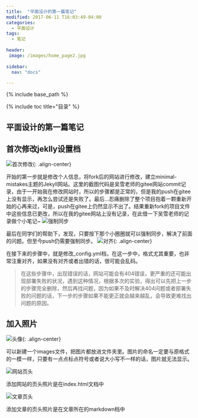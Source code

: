 ```yaml
---
title:  "平面设计的第一篇笔记"
modified: 2017-06-11 T16:03:49-04:00
categories: 
  - 平面设计
tags:
  - 笔记
  
header:
 image: /images/home_page2.jpg
 
sidebar:
  nav: "docs"
  
---
```


{% include base_path %}

{% include toc title="目录" %}


## 平面设计的第一篇笔记

## 首次修改jeklly设置档

![首次修改](https://gitee.com/lishanshan33/minimal-mistakes/raw/master/images/首次修改.PNG){: .align-center}

 开始的第一步就是修改个人信息，将fork后的网站进行修改，建立minimal-mistakes主题的Jekyll网站。这里的截图代码是吴雪老师的gitee网站commit记录，由于一开始我在修改网站时，所以的步骤都是正常的，但是我的push在gitee上没有显示，再怎么尝试还是失败了。最后...忍痛删除了整个项目抱着一颗重新开始的心再来过，可是，push在gitee上仍然显示不出了。结果重新fork的项目文件中这些信息已更改，所以在我的gitee网站上没有记录，在此借一下吴雪老师的记录做个小笔记~
![强制同步](https://gitee.com/lishanshan33/minimal-mistakes/raw/master/images/强制同步.PNG)

 最后在同学们的帮助下，发现，只要按下那个小圈圈就可以强制同步，解决了前面的问题。但至今push仍需要强制同步。
![对齐](https://gitee.com/lishanshan33/minimal-mistakes/raw/master/images/对齐.PNG){: .align-center}

 在接下来的步骤中，就是修改_config.yml档，在这一步中，格式尤其重要，也非常注重对齐，如果没有对齐或者出错的话，很可能会乱码。

> 在这些步骤中，出现错误的话，网站可能会有404错误，更严重的还可能出现部署失败的状况，遇到这种情况，根据多次的实验，得出可以先把上一步的步骤完全删除，然后再找问题，因为如果不及时解决404问题或者部署失败的问题的话，下一步的步骤如果不能更正就会越来越乱，会导致更难找出问题的原因。

## 加入照片

![头像](https://gitee.com/lishanshan33/minimal-mistakes/raw/master/images/头像.PNG){: .align-center}

 可以新建一个images文件，把图片都放进文件夹里。图片的命名一定要与原格式的一模一样，只要有一点点标点符号或者说大小写不一样的话，图片就无法显示。

![网站页头](https://gitee.com/lishanshan33/minimal-mistakes/raw/master/images/网站页头.PNG)

 添加网站的页头照片是在index.html文档中

![文章页头](https://gitee.com/lishanshan33/minimal-mistakes/raw/master/images/文章页头.PNG)

 添加文章的页头照片是在文章所在的markdown档中